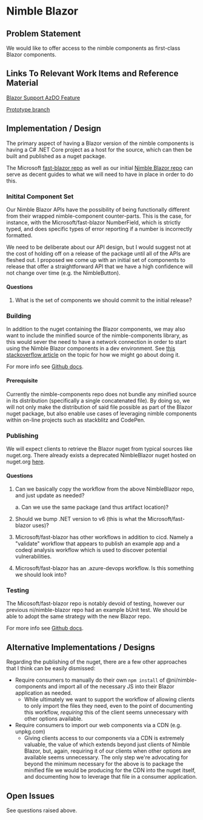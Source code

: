 # Nimble Blazor

## Problem Statement

We would like to offer access to the nimble components as first-class Blazor components.

## Links To Relevant Work Items and Reference Material

[Blazor Support AzDO Feature](https://ni.visualstudio.com/DevCentral/_workitems/edit/1801527)

[Prototype branch](https://github.com/ni/nimble/tree/initial-blazor-integration)

## Implementation / Design

The primary aspect of having a Blazor version of the nimble components is having a C# .NET Core project as a host for the source, which can then be built and published as a nuget package.

The Microsoft [fast-blazor repo](https://github.com/microsoft/fast-blazor) as well as our initial [Nimble Blazor repo](https://github.com/ni/nimble-blazor) can serve as decent guides to what we will need to have in place in order to do this.

### Initital Component Set

Our Nimble Blazor APIs have the possibility of being functionally different from their wrapped nimble-component counter-parts. This is the case, for instance, with the Microsoft/fast-blazor NumberField, which is strictly typed, and does specific types of error reporting if a number is incorrectly formatted.

We need to be deliberate about our API design, but I would suggest not at the cost of holding off on a release of the package until all of the APIs are fleshed out. I proposed we come up with an initial set of components to release that offer a straightforward API that we have a high confidence will not change over time (e.g. the NimbleButton).

#### Questions

1. What is the set of components we should commit to the initial release?

### Building

In addition to the nuget containing the Blazor components, we may also want to include the minified source of the nimble-components library, as this would sever the need to have a network connection in order to start using the Nimble Blazor components in a dev environment. See [this stackoverflow article](https://stackoverflow.com/questions/48751019/packing-static-content-in-nuget-for-packagereferece-projects) on the topic for how we might go about doing it.

For more info see [Github docs](https://docs.github.com/en/actions/automating-builds-and-tests/building-and-testing-net).

#### Prerequisite

Currently the nimble-components repo does not bundle any minified source in its distribution (specifically a single concatenated file). By doing so, we will not only make the distribution of said file possible as part of the Blazor nuget package, but also enable use cases of leveraging nimble components within on-line projects such as stackblitz and CodePen.

### Publishing

We will expect clients to retrieve the Blazor nuget from typical sources like nuget.org. There already exists a deprecated NimbleBlazor nuget hosted on nuget.org [here](https://www.nuget.org/packages/NimbleBlazor/).

#### Questions

1. Can we basically copy the workflow from the above NimbleBlazor repo, and just update as needed?

    a. Can we use the same package (and thus artifact location)?
2. Should we bump .NET version to v6 (this is what the Microsoft/fast-blazor uses)?
3. Microsoft/fast-blazor has other workflows in addition to cicd. Namely a "validate" workflow that appears to publish an example app and a codeql analysis workflow which is used to discover potential vulnerabilities.
4. Microsoft/fast-blazor has an .azure-devops workflow. Is this something we should look into?

### Testing

The Micosoft/fast-blazor repo is notably devoid of testing, however our previous ni/nimble-blazor repo had an example bUnit test. We should be able to adopt the same strategy with the new Blazor repo.

For more info see [Github docs](https://docs.github.com/en/actions/automating-builds-and-tests/building-and-testing-net).

## Alternative Implementations / Designs

Regarding the publishing of the nuget, there are a few other approaches that I think can be easily dismissed:
- Require consumers to manually do their own `npm install` of @ni/nimble-components and import all of the necessary JS into their Blazor application as needed.
    - While ultimately we want to support the workflow of allowing clients to only import the files they need, even to the point of documenting this workflow, _requiring_ this of the client seems unnecessary with other options available.
- Require consumers to import our web components via a CDN (e.g. unpkg.com)
    - Giving clients access to our components via a CDN is extremely valuable, the value of which extends beyond just clients of Nimble Blazor, but, again, requiring it of our clients when other options are available seems unnecessary. The only step we're advocating for beyond the minimum necessary for the above is to package the minified file we would be producing for the CDN into the nuget itself, and documenting how to leverage that file in a consumer application.

## Open Issues

See questions raised above.
